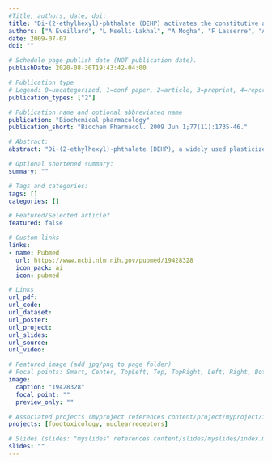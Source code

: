 ```yaml
---
#Title, authors, date, doi:
title: "Di-(2-ethylhexyl)-phthalate (DEHP) activates the constitutive androstane receptor (CAR): a novel signalling pathway sensitive to phthalates."
authors: ["A Eveillard", "L Mselli-Lakhal", "A Mogha", "F Lasserre", "A Polizzi", "JM Pascussi", "H Guillou", "PG Martin", "T Pineau"]
date: 2009-07-07
doi: ""

# Schedule page publish date (NOT publication date).
publishDate: 2020-08-30T19:43:42-04:00

# Publication type
# Legend: 0=uncategorized, 1=conf paper, 2=article, 3=preprint, 4=report, 5=book, 6=book chapter, 7=thesis, 8=patent
publication_types: ["2"]

# Publication name and optional abbreviated name
publication: "Biochemical pharmacology"
publication_short: "Biochem Pharmacol. 2009 Jun 1;77(11):1735-46."

# Abstract:
abstract: "Di-(2-ethylhexyl)-phthalate (DEHP), a widely used plasticizer, is detected in consumer's body fluids. Contamination occurs through environmental and food chain sources. In mouse liver, DEHP activates the peroxisome proliferator-activated receptor alpha (PPARalpha) and regulates the expression of its target genes. Several in vitro investigations support the simultaneous recruitment of additional nuclear receptor pathways. We investigated, in vivo, the hepatic impact of low doses of DEHP on PPARalpha activation, and the putative activation of additional signalling pathways. Wild-type and PPARalpha-deficient mice were exposed to different doses of DEHP. Gene expression profiling delineated the role of PPARalpha and revealed a PPARalpha-independent regulation of several prototypic constitutive androstane receptor (CAR) target genes. Thus, we developed an original hepatic cell line expressing CAR to investigate its activation by DEHP. By means of a pharmacological inhibitor or CAR-targeting shRNAs, we established that CAR is required for the effect of DEHP on Cyp2b10, a recognized CAR target gene. Moreover, DEHP dose-dependently induced CYP2B6 in human primary hepatocyte cultures. This finding demonstrates that CAR also represents a transcriptional regulator sensitive to phthalates. CAR-mediated effects of DEHP provide a new rationale for most endpoints of phthalates toxicity described previously, including endocrine disruption, hepatocarcinogenesis and the metabolic syndrome."

# Optional shortened summary:
summary: ""

# Tags and categories:
tags: []
categories: []

# Featured/Selected article?
featured: false

# Custom links
links:
- name: Pubmed
  url: https://www.ncbi.nlm.nih.gov/pubmed/19428328
  icon_pack: ai
  icon: pubmed

# Links
url_pdf:
url_code:
url_dataset:
url_poster:
url_project:
url_slides:
url_source:
url_video:

# Featured image (add jpg/png to page folder)
# Focal points: Smart, Center, TopLeft, Top, TopRight, Left, Right, BottomLeft, Bottom, BottomRight
image: 
  caption: "19428328"
  focal_point: ""
  preview_only: ""

# Associated projects (myproject references content/project/myproject/index.md)
projects: [foodtoxicology, nuclearreceptors]

# Slides (slides: "myslides" references content/slides/myslides/index.md)
slides: ""
---
```

